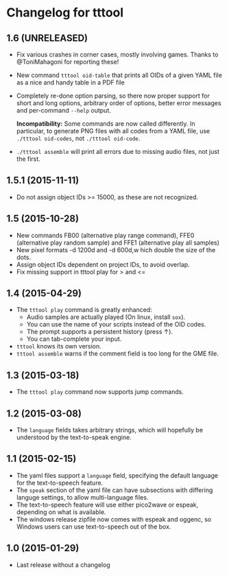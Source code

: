 # Changelog for tttool

## 1.6 (UNRELEASED)

 * Fix various crashes in corner cases, mostly involving games. Thanks to
   @ToniMahagoni for reporting these!
 * New command `tttool oid-table` that prints all OIDs of a given YAML file as
   a nice and handy table in a PDF file
 * Completely re-done option parsing, so there now proper support for short and
   long options, arbitrary order of options, better error messages and
   per-command `--help` output.

   **Incompatibility:** Some commands are now called differently. In
   particular, to generate PNG files with all codes from a YAML file, use
   `./tttool oid-codes`, not `./tttool oid-code`.
 * `./tttool assemble` will print all errors due to missing audio files, not
   just the first.

## 1.5.1 (2015-11-11)

 * Do not assign object IDs >= 15000, as these are not recognized.

## 1.5 (2015-10-28)

 * New commands FB00 (alternative play range command), FFE0 (alternative
   play random sample) and FFE1 (alternative play all samples)
 * New pixel formats -d 1200d and -d 600d,w hich double the size of the
   dots.
 * Assign object IDs dependent on project IDs, to avoid overlap.
 * Fix missing support in tttool play for > and <=

## 1.4 (2015-04-29)

 * The `tttool play` command is greatly enhanced:
   + Audio samples are actually played (On linux, install `sox`).
   + You can use the name of your scripts instead of the OID codes.
   + The prompt supports a persistent history (press ↑).
   + You can tab-complete your input.
 * `tttool` knows its own version.
 * `tttool assemble` warns if the comment field is too long for the GME file.

## 1.3 (2015-03-18)

 * The `tttool play` command now supports jump commands.

## 1.2 (2015-03-08)

 * The `language` fields takes arbitrary strings, which will hopefully be
   understood by the text-to-speak engine.

## 1.1 (2015-02-15)

 * The yaml files support a `language` field, specifying the default language
   for the text-to-speech feature.
 * The `speak` section of the yaml file can have subsections with differing
   languge settings, to allow multi-language files.
 * The text-to-speech feature will use either pico2wave or espeak, depending on
   what is available.
 * The windows release zipfile now comes with espeak and oggenc, so Windows users
   can use text-to-speech out of the box.

## 1.0 (2015-01-29)

 * Last release without a changelog
